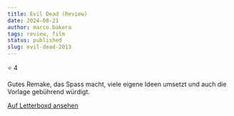 ```yaml
---
title: Evil Dead (Review)
date: 2024-08-21
author: marco.bakera
tags: review, film
status: published
slug: evil-dead-2013
---
```


⭐ 4

Gutes Remake, das Spass macht, viele eigene Ideen umsetzt und auch die Vorlage gebührend würdigt.

[Auf Letterboxd ansehen](https://boxd.it/796bxJ)

